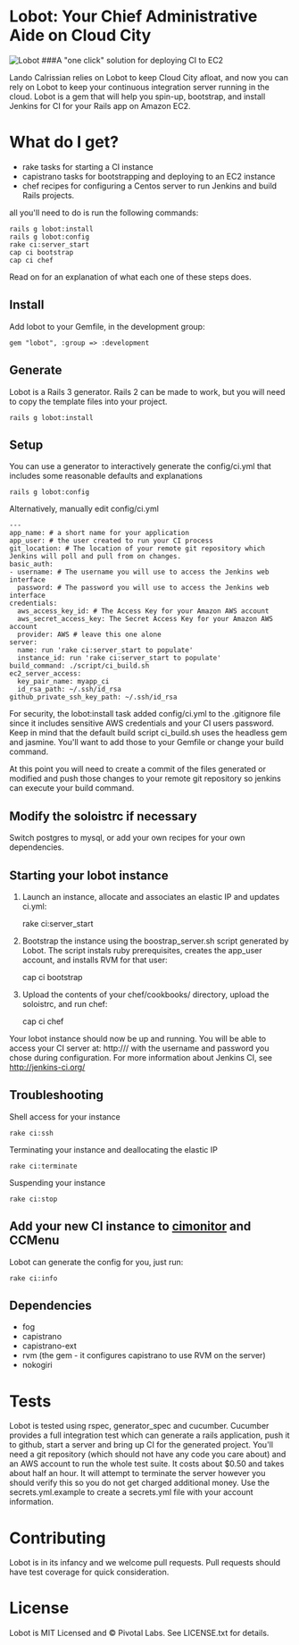 Lobot: Your Chief Administrative Aide on Cloud City
============================

![Lobot](http://i.imgur.com/QAkd7.jpg)
###A "one click" solution for deploying CI to EC2

Lando Calrissian relies on Lobot to keep Cloud City afloat, and now you can rely on Lobot to keep your continuous integration server running in the cloud. Lobot is a gem that will help you spin-up, bootstrap, and install Jenkins for CI for your Rails app on Amazon EC2.

# What do I get?

* rake tasks for starting a CI instance
* capistrano tasks for bootstrapping and deploying to an EC2 instance
* chef recipes for configuring a Centos server to run Jenkins and build Rails projects.

all you'll need to do is run the following commands:

    rails g lobot:install
    rails g lobot:config
    rake ci:server_start
    cap ci bootstrap
    cap ci chef

Read on for an explanation of what each one of these steps does.

## Install

Add lobot to your Gemfile, in the development group:

    gem "lobot", :group => :development

## Generate
Lobot is a Rails 3 generator.  Rails 2 can be made to work, but you will need to copy the template files into your project.

    rails g lobot:install

## Setup
You can use a generator to interactively generate the config/ci.yml that includes some reasonable defaults and explanations

    rails g lobot:config

Alternatively, manually edit config/ci.yml

    ---
    app_name: # a short name for your application
    app_user: # the user created to run your CI process
    git_location: # The location of your remote git repository which Jenkins will poll and pull from on changes.
    basic_auth:
    - username: # The username you will use to access the Jenkins web interface
      password: # The password you will use to access the Jenkins web interface
    credentials:
      aws_access_key_id: # The Access Key for your Amazon AWS account
      aws_secret_access_key: The Secret Access Key for your Amazon AWS account
      provider: AWS # leave this one alone
    server:
      name: run 'rake ci:server_start to populate'
      instance_id: run 'rake ci:server_start to populate'
    build_command: ./script/ci_build.sh
    ec2_server_access:
      key_pair_name: myapp_ci
      id_rsa_path: ~/.ssh/id_rsa
    github_private_ssh_key_path: ~/.ssh/id_rsa

For security, the lobot:install task added config/ci.yml to the .gitignore file since it includes sensitive AWS credentials and your CI users password.
Keep in mind that the default build script ci_build.sh uses the headless gem and jasmine. You'll want to add those to your Gemfile or change your build command.

At this point you will need to create a commit of the files generated or modified and push those changes to your remote git repository so jenkins can execute your build command.

## Modify the soloistrc if necessary

Switch postgres to mysql, or add your own recipes for your own dependencies.

## Starting your lobot instance

1. Launch an instance, allocate and associates an elastic IP and updates ci.yml:

    rake ci:server_start

2. Bootstrap the instance using the boostrap_server.sh script generated by Lobot. The script instals ruby prerequisites, creates the app_user account, and installs RVM for that user:

    cap ci bootstrap

3. Upload the contents of your chef/cookbooks/ directory, upload the soloistrc, and run chef:

    cap ci chef

Your lobot instance should now be up and running. You will be able to access your CI server at: http://<your instance address>/ with the username and password you chose during configuration.
For more information about Jenkins CI, see http://jenkins-ci.org/

## Troubleshooting

Shell access for your instance

    rake ci:ssh

Terminating your instance and deallocating the elastic IP

    rake ci:terminate

Suspending your instance

    rake ci:stop

## Add your new CI instance to [cimonitor](http://github.com/pivotal/cimonitor) and CCMenu

Lobot can generate the config for you, just run:

    rake ci:info

## Dependencies

* fog
* capistrano
* capistrano-ext
* rvm (the gem - it configures capistrano to use RVM on the server)
* nokogiri

# Tests

Lobot is tested using rspec, generator_spec and cucumber.  Cucumber provides a full integration test which can generate a rails application, push it to github, start a server and bring up CI for the generated project.
You'll need a git repository (which should not have any code you care about) and an AWS account to run the whole test suite.  It costs about $0.50 and takes about half an hour.
It will attempt to terminate the server however you should verify this so you do not get charged additional money.
Use the secrets.yml.example to create a secrets.yml file with your account information.

# Contributing

Lobot is in its infancy and we welcome pull requests.  Pull requests should have test coverage for quick consideration.

# License

Lobot is MIT Licensed and © Pivotal Labs.  See LICENSE.txt for details.
